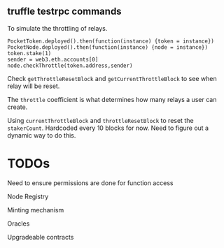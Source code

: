 ## truffle testrpc commands

To simulate the throttling of relays.
```
PocketToken.deployed().then(function(instance) {token = instance})
PocketNode.deployed().then(function(instance) {node = instance})
token.stake(1)
sender = web3.eth.accounts[0]
node.checkThrottle(token.address,sender)
```

Check `getThrottleResetBlock` and `getCurrentThrottleBlock` to see when relay will be reset.

The `throttle` coefficient is what determines how many relays a user can create.

Using `currentThrottleBlock` and `throttleResetBlock` to reset the `stakerCount`. Hardcoded every 10 blocks for now. Need to figure out a dynamic way to do this.


# TODOs

Need to ensure permissions are done for function access

Node Registry

Minting mechanism

Oracles

Upgradeable contracts

